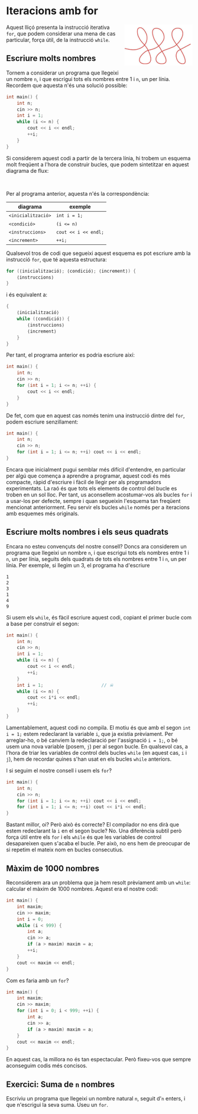 # Iteracions amb for

<img src='./bucles-for.png' style='height: 8em; float: right; margin: 0 0 1em 1em;'/>

Aquest lliçó presenta la instrucció iterativa `for`,
que podem considerar una mena de cas particular,
força útil, de la instrucció `while`.

## Escriure molts nombres

Tornem a considerar un programa que llegeixi un nombre `n`,
i que escrigui tots els nombres entre 1 i `n`, un per línia.
Recordem que aquesta n'és una solució possible:

```c++
int main() {
    int n;
    cin >> n;
    int i = 1;
    while (i <= n) {
        cout << i << endl;
        ++i;
    }
}
```

Si considerem aquest codi a partir de la tercera línia,
hi trobem un esquema molt freqüent a l'hora de construir bucles,
que podem sintetitzar en aquest diagrama de flux:

<MyFlowChart src="flow-for.ts"/>

<br>

Per al programa anterior, aquesta n'és la correspondència:

| diagrama           | exemple              |
| ------------------ | -------------------- |
| `<inicialització>` | `int i = 1;`         |
| `<condició>`       | `(i <= n)`           |
| `<instruccions>`   | `cout << i << endl;` |
| `<increment>`      | `++i;`               |

Qualsevol tros de codi que segueixi aquest esquema es pot escriure amb la instrucció `for`,
que té aquesta estructura:

```c++
for (⟨inicialització⟩; ⟨condició⟩; ⟨increment⟩) {
    ⟨instruccions⟩
}
```

i és equivalent a:

```c++
{
    ⟨inicialització⟩
    while (⟨condició⟩) {
        ⟨instruccions⟩
        ⟨increment⟩
    }
}
```

Per tant, el programa anterior es podria escriure així:

```c++
int main() {
    int n;
    cin >> n;
    for (int i = 1; i <= n; ++i) {
        cout << i << endl;
    }
}
```

De fet, com que en aquest cas només tenim una instrucció dintre del `for`,
podem escriure senzillament:

```c++
int main() {
    int n;
    cin >> n;
    for (int i = 1; i <= n; ++i) cout << i << endl;
}
```

Encara que inicialment pugui semblar més difícil d'entendre,
en particular per algú que comença a aprendre a programar,
aquest codi és més compacte, ràpid d'escriure
i fàcil de llegir per als programadors experimentats.
La raó és que tots els elements de control del bucle es troben en
un sol lloc.
Per tant, us aconsellem acostumar-vos als bucles `for`
i a usar-los per defecte,
sempre i quan segueixin l'esquema tan freqüent mencionat anteriorment.
Feu servir els bucles `while` només
per a iteracions amb esquemes més originals.

## Escriure molts nombres i els seus quadrats

Encara no esteu convençuts del nostre consell?
Doncs ara considerem un programa que llegeixi un nombre `n`,
i que escrigui tots els nombres entre 1 i `n`, un per línia,
seguits dels quadrats de tots els nombres entre 1 i `n`, un per línia.
Per exemple, si llegim un 3,
el programa ha d'escriure

```text
1
2
3
1
4
9
```

Si usem els `while`, és fàcil escriure aquest codi,
copiant el primer bucle com a base per construir el segon:

```c++
int main() {
    int n;
    cin >> n;
    int i = 1;
    while (i <= n) {
        cout << i << endl;
        ++i;
    }
    int i = 1;                      // ☠
    while (i <= n) {
        cout << i*i << endl;
        ++i;
    }
}
```

Lamentablement, aquest codi no compila.
El motiu és que amb el segon `int i = 1;`
estem redeclarant la variable `i`, que ja existia prèviament.
Per arreglar-ho, o bé canviem la redeclaració per l'assignació `i = 1;`,
o bé usem una nova variable (posem, `j`) per al segon bucle.
En qualsevol cas, a l'hora de triar les variables de control dels bucles `while`
(en aquest cas, `i` i `j`),
hem de recordar quines s'han usat en els bucles `while` anteriors.

I si seguim el nostre consell i usem els `for`?

```c++
int main() {
    int n;
    cin >> n;
    for (int i = 1; i <= n; ++i) cout << i << endl;
    for (int i = 1; i <= n; ++i) cout << i*i << endl;
}
```

Bastant millor, oi?
Però això és correcte?
El compilador no ens dirà que estem redeclarant la `i` en el segon bucle?
No.
Una diferència subtil però força útil entre els `for` i els `while`
és que les variables de control desapareixen quen s'acaba el bucle.
Per això, no ens hem de preocupar de si repetim el mateix nom en bucles consecutius.

## Màxim de 1000 nombres

Reconsiderem ara un problema que ja hem resolt prèviament amb un `while`:
calcular el màxim de 1000 nombres.
Aquest era el nostre codi:

```c++
int main() {
    int maxim;
    cin >> maxim;
    int i = 0;
    while (i < 999) {
        int a;
        cin >> a;
        if (a > maxim) maxim = a;
        ++i;
    }
    cout << maxim << endl;
}
```

Com es faria amb un `for`?

```c++
int main() {
    int maxim;
    cin >> maxim;
    for (int i = 0; i < 999; ++i) {
        int a;
        cin >> a;
        if (a > maxim) maxim = a;
    }
    cout << maxim << endl;
}
```

En aquest cas, la millora no és tan espectacular.
Però fixeu-vos que sempre aconseguim codis més concisos.

## Exercici: Suma de `n` nombres

Escriviu un programa que llegeixi un nombre natural `n`,
seguit d'`n` enters, i que n'escrigui la seva suma.
Useu un `for`.

<Autors autors="jpetit roura"/>
